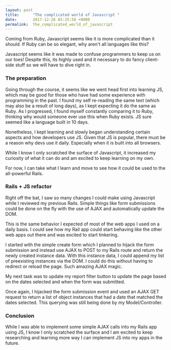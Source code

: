 ```yaml
---
layout: post
title:      "The complicated world of Javascript "
date:       2017-12-26 03:25:56 +0000
permalink:  the_complicated_world_of_javascript
---
```



Coming from Ruby, Javascript seems like it is more complicated than it should. If Ruby can be so elegant, why aren't all languages like this?

Javascript seems like it was made to confuse programmers to keep us on our toes! Despite this, its highly used and it necessary to do fancy client-side stuff so we will have to dive right in. 

### The preparation

Going through the course, it seems like we went head first into learning JS, which may be good for those who have had some experience with programming in the past. I found my self re-reading the same text (which may also be a result of long days), as I kept expecting it do the same as Ruby. As I progressed, I found myself constantly comparing it to Ruby, thinking why would someone ever use this when Ruby exists. JS sure seemed like a language built in 10 days.

Nonetheless, I kept learning and slowly began understanding certain aspects and how developers use JS. Given that JS is popular, there must be a reason why devs use it daily. Especially when it is built into all browsers.

While I know I only scratched the surface of Javascript, it increased my curiosity of what it can do and am excited to keep learning on my own. 

For now, I can take what I learn and move to see how it could be used to the all-powerful Rails. 

### Rails + JS refactor

Right off the bat, I saw so many changes I could make using Javascript while I reviewed my previous Rails. Simple things like form submissions could be done on the fly with the use of AJAX and automatically update the DOM.

This is the same behavior I expected of most of the web apps I used on a daily basis. I could see how my Rail app could start behaving like the other web apps out there and was excited to start tinkering. 

I started with the simple create form which I planned to hijack the form submission and instead use AJAX to POST to my Rails route and return the newly created instance data. With this instance data, I could append my list of preexisting instances via the DOM. I could do this without having to redirect or reload the page. Such amazing AJAX magic.

My next task was to update my report filter button to update the page based on the dates selected and when the form was submitted. 

Once again, I hijacked the form submission event and used an AJAX GET request to return a list of object instances that had a date that matched the dates selected. This querying was still being done by my Model/Controller.

### Conclusion

While I was able to implement some simple AJAX calls into my Rails app using JS, I know I only scratched the surface and I am excited to keep researching and learning more way I can implement JS into my apps in the future. 

